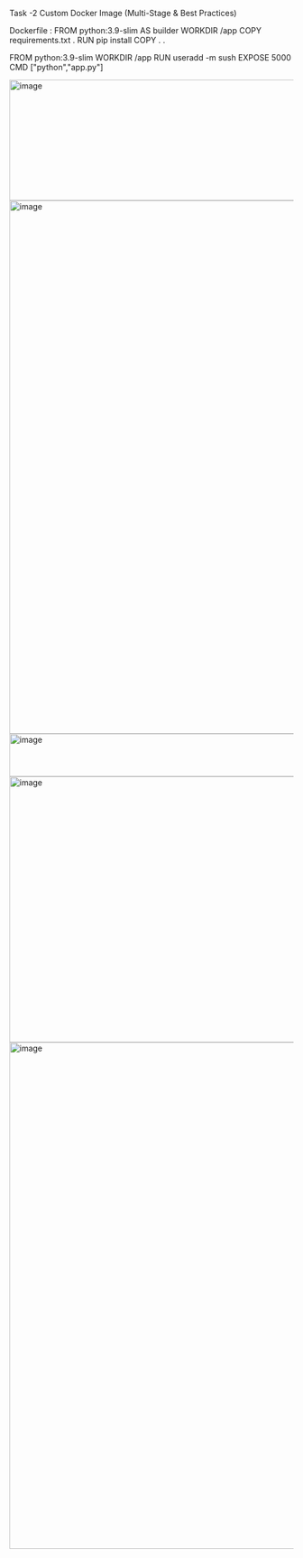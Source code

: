 Task -2  Custom Docker Image (Multi-Stage & Best Practices)

Dockerfile :
FROM python:3.9-slim AS builder
WORKDIR /app
COPY requirements.txt .
RUN pip install
COPY . .

FROM python:3.9-slim
WORKDIR /app
RUN useradd -m sush
EXPOSE 5000
CMD ["python","app.py"]



<img width="1239" height="214" alt="image" src="https://github.com/user-attachments/assets/9f9592b0-9d73-49c9-8a2f-4dd745599bdc" />


<img width="1534" height="945" alt="image" src="https://github.com/user-attachments/assets/d4a18d9b-6f32-4895-aa05-81e85691f440" />


<img width="889" height="76" alt="image" src="https://github.com/user-attachments/assets/4632f583-4e0a-4ca2-825d-b89044a38977" />


<img width="1003" height="471" alt="image" src="https://github.com/user-attachments/assets/1233ac1f-f69c-47b0-886f-81a243ede26d" />


<img width="1578" height="898" alt="image" src="https://github.com/user-attachments/assets/b6a1cb2a-4f84-4945-bab4-002137032391" />
